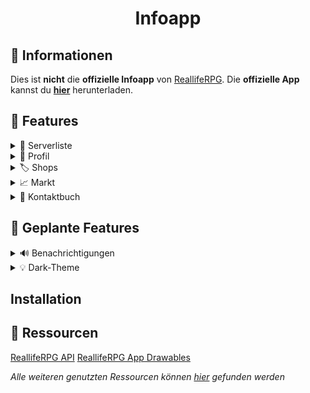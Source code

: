 <h1 align="center">Infoapp</h1>

## :page_facing_up: Informationen

Dies ist **nicht** die **offizielle Infoapp** von [ReallifeRPG](https://realliferpg.de). Die **offizielle App** kannst du **[hier](https://app.realliferpg.de)** herunterladen.

## :rocket: Features

<details>
  <summary>👥 Serverliste</summary>
  Sehe wer gerade auf welchem Server spielt und auf welchem Server sich deine Freunde befinden
</details>

<details>
  <summary>👷 Profil</summary>
  Zeigt dir Spieler Informationen, Konten, Fahrzeuge, Häuser, Appartments sowie Baustellen an welche auf deinen Spieler registriert sind
</details>

<details>
  <summary>🏷️ Shops</summary>
  Aufwählung aller verfügbaren Shops für Fahrzeuge und Items sowie deren Angebote
</details>

<details>
  <summary>📈 Markt</summary>
  Zeigt die derzeitigen Marktpreise sowie die "Top Jobs"(Bestbezahlten Items)
</details>

<details>
  <summary>📱 Kontaktbuch</summary>
  Zeigt eine Liste von Spielern an welche ihre Handynummer sowie ihre Nordholm Bankverbindung angegeben haben an. <br />
  Für ein Beispiel siehe <a href="https://app.dulliag.de">A3RLRPG-Infopanel</a>
</details>

## :calendar: Geplante Features

<details>
  <summary>🔊 Benachrichtigungen</summary>
  Wenn dein Haus gewartet oder das Appartment verlängert werden muss. (7 Tage, 24h & in der Matrix des ablaufens) <br />
  Außerdem wenn ein neuer Changelog erschien ist
</details>

<details>
  <summary>💡 Dark-Theme</summary>
  Dunkles Farbschema für die App
</details>

## Installation

## :link: Ressourcen

[ReallifeRPG API](https://api.realliferpg.de)
[ReallifeRPG App Drawables](https://github.com/A3ReallifeRPG/RealLifeRPG-App/tree/master/app/src/main/res/drawable)

_Alle weiteren genutzten Ressourcen können [hier](https://github.com/DulliAG/A3RLRPG-Infoapp/network/dependencies) gefunden werden_
